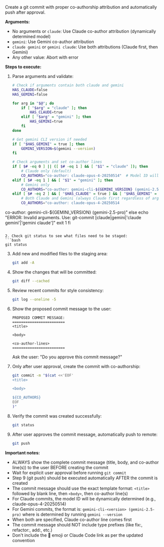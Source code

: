 Create a git commit with proper co-authorship attribution and automatically push after approval.

**Arguments:**
- No arguments or `claude`: Use Claude co-author attribution (dynamically determined model)
- `gemini`: Use Gemini co-author attribution
- `claude gemini` or `gemini claude`: Use both attributions (Claude first, then Gemini)
- Any other value: Abort with error

**Steps to execute:**

1. Parse arguments and validate:
   ```bash
   # Check if arguments contain both claude and gemini
   HAS_CLAUDE=false
   HAS_GEMINI=false
   
   for arg in "$@"; do
       if [ "$arg" = "claude" ]; then
           HAS_CLAUDE=true
       elif [ "$arg" = "gemini" ]; then
           HAS_GEMINI=true
       fi
   done
   
   # Get gemini CLI version if needed
   if [ "$HAS_GEMINI" = true ]; then
       GEMINI_VERSION=$(gemini --version)
   fi
   
   # Check arguments and set co-author lines
   if [ $# -eq 0 ] || ([ $# -eq 1 ] && [ "$1" = "claude" ]); then
       # Claude only (default)
       CO_AUTHORS="co-author: claude-opus-4-20250514"  # Model ID will be dynamically determined
   elif [ $# -eq 1 ] && [ "$1" = "gemini" ]; then
       # Gemini only
       CO_AUTHORS="co-author: gemini-cli-${GEMINI_VERSION} (gemini-2.5-pro)"
   elif [ $# -eq 2 ] && [ "$HAS_CLAUDE" = true ] && [ "$HAS_GEMINI" = true ]; then
       # Both Claude and Gemini (always Claude first regardless of argument order)
       CO_AUTHORS="co-author: claude-opus-4-20250514
co-author: gemini-cli-${GEMINI_VERSION} (gemini-2.5-pro)"
   else
       echo "ERROR: Invalid arguments. Use: git-commit [claude|gemini|'claude gemini'|'gemini claude']"
       exit 1
   fi
   ```

2. Check git status to see what files need to be staged:
   ```bash
   git status
   ```

3. Add new and modified files to the staging area:
   ```bash
   git add -A
   ```

4. Show the changes that will be committed:
   ```bash
   git diff --cached
   ```

5. Review recent commits for style consistency:
   ```bash
   git log --oneline -5
   ```

6. Show the proposed commit message to the user:
   ```
   PROPOSED COMMIT MESSAGE:
   ========================
   <title>

   <body>

   <co-author-lines>
   ========================
   ```
   
   Ask the user: "Do you approve this commit message?"

7. Only after user approval, create the commit with co-authorship:
   ```bash
   git commit -m "$(cat <<'EOF'
   <title>

   <body>

   ${CO_AUTHORS}
   EOF
   )"
   ```

8. Verify the commit was created successfully:
   ```bash
   git status
   ```

9. After user approves the commit message, automatically push to remote:
   ```bash
   git push
   ```

**Important notes:**
- ALWAYS show the complete commit message (title, body, and co-author line(s)) to the user BEFORE creating the commit
- Wait for explicit user approval before running `git commit`
- Step 9 (git push) should be executed automatically AFTER the commit is created
- The commit message should use the exact template format: `<title>` followed by blank line, then `<body>`, then co-author line(s)
- For Claude commits, the model ID will be dynamically determined (e.g., claude-opus-4-20250514)
- For Gemini commits, the format is: `gemini-cli-<version> (gemini-2.5-pro)` where <version> is determined by running `gemini --version`
- When both are specified, Claude co-author line comes first
- The commit message should NOT include type prefixes (like fix:, refactor:, add:, etc.)
- Don't include the 🤖 emoji or Claude Code link as per the updated convention